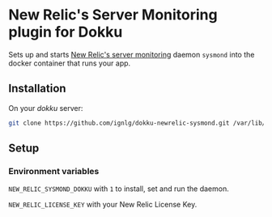 # New Relic's Server Monitoring plugin for Dokku

Sets up and starts [New Relic's server monitoring](http://newrelic.com/server-monitoring) daemon `sysmond` into the docker container that runs your app.

## Installation

On your _dokku_ server:
```sh
git clone https://github.com/ignlg/dokku-newrelic-sysmond.git /var/lib/dokku/plugins/newrelic-sysmond
```

## Setup
### Environment variables

`NEW_RELIC_SYSMOND_DOKKU` with `1` to install, set and run the daemon.

`NEW_RELIC_LICENSE_KEY` with your New Relic License Key.

